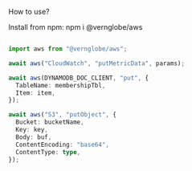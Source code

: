 How to use?

Install from npm:
npm i @vernglobe/aws

```ts

import aws from "@vernglobe/aws";

await aws("CloudWatch", "putMetricData", params);

await aws(DYNAMODB_DOC_CLIENT, "put", {
  TableName: membershipTbl,
  Item: item,
});

await aws("S3", "putObject", {
  Bucket: bucketName,
  Key: key,
  Body: buf,
  ContentEncoding: "base64",
  ContentType: type,
});

```